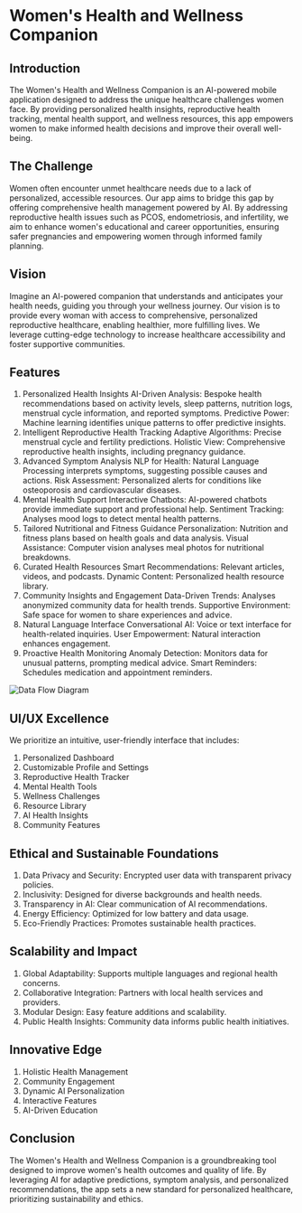 # Women's Health and Wellness Companion

## Introduction
The Women's Health and Wellness Companion is an AI-powered mobile application designed to address the unique healthcare challenges women face. By providing personalized health insights, reproductive health tracking, mental health support, and wellness resources, this app empowers women to make informed health decisions and improve their overall well-being.

## The Challenge
Women often encounter unmet healthcare needs due to a lack of personalized, accessible resources. Our app aims to bridge this gap by offering comprehensive health management powered by AI. By addressing reproductive health issues such as PCOS, endometriosis, and infertility, we aim to enhance women's educational and career opportunities, ensuring safer pregnancies and empowering women through informed family planning.

## Vision
Imagine an AI-powered companion that understands and anticipates your health needs, guiding you through your wellness journey. Our vision is to provide every woman with access to comprehensive, personalized reproductive healthcare, enabling healthier, more fulfilling lives. We leverage cutting-edge technology to increase healthcare accessibility and foster supportive communities.

## Features
1. Personalized Health Insights
AI-Driven Analysis: Bespoke health recommendations based on activity levels, sleep patterns, nutrition logs, menstrual cycle information, and reported symptoms.
Predictive Power: Machine learning identifies unique patterns to offer predictive insights.
2. Intelligent Reproductive Health Tracking
Adaptive Algorithms: Precise menstrual cycle and fertility predictions.
Holistic View: Comprehensive reproductive health insights, including pregnancy guidance.
3. Advanced Symptom Analysis
NLP for Health: Natural Language Processing interprets symptoms, suggesting possible causes and actions.
Risk Assessment: Personalized alerts for conditions like osteoporosis and cardiovascular diseases.
4. Mental Health Support
Interactive Chatbots: AI-powered chatbots provide immediate support and professional help.
Sentiment Tracking: Analyses mood logs to detect mental health patterns.
5. Tailored Nutritional and Fitness Guidance
Personalization: Nutrition and fitness plans based on health goals and data analysis.
Visual Assistance: Computer vision analyses meal photos for nutritional breakdowns.
6. Curated Health Resources
Smart Recommendations: Relevant articles, videos, and podcasts.
Dynamic Content: Personalized health resource library.
7. Community Insights and Engagement
Data-Driven Trends: Analyses anonymized community data for health trends.
Supportive Environment: Safe space for women to share experiences and advice.
8. Natural Language Interface
Conversational AI: Voice or text interface for health-related inquiries.
User Empowerment: Natural interaction enhances engagement.
9. Proactive Health Monitoring
Anomaly Detection: Monitors data for unusual patterns, prompting medical advice.
Smart Reminders: Schedules medication and appointment reminders.

![Data Flow Diagram](DataFlowDiagram.jpeg)

## UI/UX Excellence
We prioritize an intuitive, user-friendly interface that includes:
1. Personalized Dashboard
2. Customizable Profile and Settings
3. Reproductive Health Tracker
4. Mental Health Tools
5. Wellness Challenges
6. Resource Library
7. AI Health Insights
8. Community Features

## Ethical and Sustainable Foundations
1. Data Privacy and Security: Encrypted user data with transparent privacy policies.
2. Inclusivity: Designed for diverse backgrounds and health needs.
3. Transparency in AI: Clear communication of AI recommendations.
4. Energy Efficiency: Optimized for low battery and data usage.
5. Eco-Friendly Practices: Promotes sustainable health practices.

## Scalability and Impact
1. Global Adaptability: Supports multiple languages and regional health concerns.
2. Collaborative Integration: Partners with local health services and providers.
3. Modular Design: Easy feature additions and scalability.
4. Public Health Insights: Community data informs public health initiatives.

## Innovative Edge
1. Holistic Health Management
2. Community Engagement
3. Dynamic AI Personalization
4. Interactive Features
5. AI-Driven Education

## Conclusion
The Women's Health and Wellness Companion is a groundbreaking tool designed to improve women's health outcomes and quality of life. By leveraging AI for adaptive predictions, symptom analysis, and personalized recommendations, the app sets a new standard for personalized healthcare, prioritizing sustainability and ethics.
